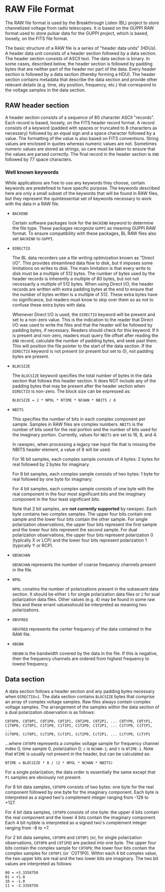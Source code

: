 # RAW File Format

The RAW file format is used by the Breakthrough Listen (BL) project to store
channelized voltage from radio telescopes.  It is based on the GUPPI RAW format
used to store pulsar data for the GUPPI project, which is based, loosely, on
the FITS file format.

The basic structure of a RAW file is a series of "header data units" (HDUs).  A
header data unit consists of a header section followed by a data section.  The
header section consists of ASCII text.  The data section is binary.  In some
cases, described below, the header section is followed by padding bytes that
are neither part of the header nor part of the data.  Every header section is
followed by a data section (thereby forming a HDU).  The header section
contains metadata that describe the data section and provide other relevant
details (e.g. time, sky position, frequency, etc.) that correspond to the
voltage samples in the data section.

## RAW header section

A header section consists of a sequence of 80 character ASCII "records".  Each
record is based, loosely, on the FITS header record format.  A record consists
of a keyword (padded with spaces or truncated to 8 characters as necessary)
followed by an equal sign and a space character followed by a value.  The
formatting of the value is also based on FITS conventions.  String values are
enclosed in quotes whereas numeric values are not.  Sometimes numeric values
are stored as strings, so care must be taken to ensure that the values are
parsed correctly.  The final record in the header section is `END` followed by
77 space characters.

### Well known keywords

While applications are free to use any keywords they choose, certain keywords
are predefined to have specific purpose.  The keywords described here are only
a small subset of the keywords that will be found in RAW files, but they
represent the quintessential set of keywords necessary to work with the data in
a RAW file.

  - `BACKEND`

    Certain software packages look for the `BACKEND` keyword to determine the
    file type.  These packages recognize `GUPPI` as meaning GUPPI RAW format.
    To ensure compatibility with these packages, BL RAW files also set
    `BACKEND` to `GUPPI`.

  - `DIRECTIO`

    The BL data recorders use a file writing optimization known as "Direct
    I/O".  This provides streamlined data flow to disk, but it imposes some
    limitations on writes to disk.  The main limitation is that every write to
    disk must be a multiple of 512 bytes.  The number of bytes used by the
    header records is inherently a multiple of 80 bytes, but not not
    necessarily a multiple of 512 bytes.  When using Direct I/O, the header
    records are written with extra padding bytes at the end to ensure that the
    number of bytes written is a multiple of 512.  These extra bytes have no
    significance, but readers must know to skip over them so as not to confuse
    these extra bytes with data.

    Whenever Direct I/O is used, the `DIRECTIO` keyword will be present and set
    to a non-zero value.  This is the indication to the reader that Direct I/O
    was used to write the files and that the header will be followed by padding
    bytes, if necessary.  Readers should check for this keyword.  If it is
    present and non-zero, readers must query file offset after reading the
    `END` record, calculate the number of padding bytes, and seek past them.
    This will position the file pointer to the start of the data section.  If
    the `DIRECTIO` keyword is not present (or present but set to 0), not
    padding bytes are present.

  - `BLOCSIZE`

    The `BLOCSIZE` keyword specifies the total number of bytes in the data
    section that follows this header section.  It does NOT include any of the
    padding bytes that may be present after the header section when `DIRECTIO`
    is non-zero.  The block size can be expressed as:
    
        BLOCSIZE = 2 * NPOL * NTIME * NCHAN * NBITS / 8

  - `NBITS`

    This specifies the number of bits in each complex component per sample.
    Samples in RAW files are complex numbers.  `NBITS` is the number of bits
    used for the real portion and the number of bits used for the imaginary
    portion.  Currently, values for `NBITS` are set to 16, 8, and 4.

    In rawspec, when processing a legacy raw input file that is missing the NBITS header element,
    a value of 8 will be used.

    For 16 bit samples, each complex sample consists of 4 bytes: 2 bytes for
    real followed by 2 bytes for imaginary.

    For 8 bit samples, each complex sample consists of two bytes: 1 byte for
    real followed by one byte for imaginary.

    For 4 bit samples, each complex sample consists of one byte with the real
    component in the four most significant bits and the imaginary component in
    the four least significant bits.

    Note that 2 bit samples, are **not currently supported** by rawspec.
    Each byte contains two complex samples.  The upper four
    bits contain one sample and the lower four bits contain the other sample.
    For single polarization observations, the upper four bits represent the
    first sample and the lower four bits represent the second sample.  For dual
    polarization observations, the upper four bits represent polarization 0
    (typically X or LCP) and the lower four bits represent polarization 1
    (typically Y or RCP).

  - `OBSNCHAN`

    `OBSNCHAN` represents the number of coarse frequency channels present in the file.

  - `NPOL`

    `NPOL` conatins the number of polarizations present in the subseuent data
    section.  It should be either `1` for single polarization data files or `2`
    for sual polarization data files.  Other values (e.g. 4) may be found in
    some raw files and these errant valuesshould be interpreted as meaning two
    polarizations.

  - `OBSFREQ`

    `OBSFREQ` represents the center frequency of the data contained in the RAW
    file.

  - `OBSBW`
  
    `OBSBW` is the bandwidth covered by the data in the file.  If this is
    negative, then the frequency channels are ordered from highest frequency to
    lowest frequency.

## Data section

A data section follows a header section and any padding bytes necessary when
`DIRECTIO=1`.  The data section contains `BLOCSIZE` bytes that comprise an
array of complex voltage samples.  Raw files always contain complex voltage
samples.  The arrangement of the samples within the data section of a dual
polarization observation is as follows:

    C0T0P0, C0T0P1, C0T1P0, C0T1P1, C0T2P0, C0T2P1, ... C0TtP0, C0TtP1,
    C1T0P0, C1T0P1, C1T1P0, C1T1P1, C1T2P0, C1T2P1, ... C1TtP0, C1TtP1,
    ...
    CcT0P0, CcT0P1, CcT1P0, CcT1P1, CcT2P0, CcT2P1, ... CcTtP0, CcTtP1

...where `C0T0P0` represents a complex voltage sample for frequency channel
index 0, time sample 0, polarization 0; `c` is `NCHAN-1`; and `t` is `NTIME-1`.
Note that `NTIME` is usually not present in the header, but can be calculated
as:

    NTIME = BLOCSIZE * 8 / (2 * NPOL * NCHAN * NBITS)

For a single polarization, the data order is essentially the same except that
`P1` samples are obviously not present.

For 8 bit data samples, `C0T0P0` consists of two bytes: one byte for the real
component followed by one byte for the imaginary component.  Each byte is
interpreted as a signed two's complement integer ranging from -128 to +127.

For 4 bit data samples, `C0T0P0` consists of one byte: the upper 4 bits contain
the real component and the lower 4 bits contain the imaginary component.  Each
4 bit nybble is interpreted as a signed two's complement integer ranging from
-8 to +7.

For 2 bit data samples, `C0T0P0` and `C0T0P1` (or, for single polarization
observations, `C0T0P0` and `C0T1P0`) are packed into one byte.  The upper four
bits contain the complex sample for `C0T0P0`; the lower four bits contain the
complex samples for `C0T0P1` (or `C0T1P0).  Within each 4 bit complex value,
the two upper bits are real and the two lower bits are imaginary.  The two bit
values are interpreted as follows:

    00 = +3.3358750
    01 = +1.0
    10 = -1.0
    11 = -3.3358750
